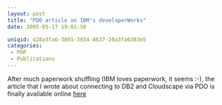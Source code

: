 ```yaml
---
layout: post
title: "PDO article on IBM's developerWorks"
date: 2005-05-17 19:01:58

uniqid: 428a3fa6-3801-3934-8637-28a3fa6383e5
categories: 
 - PHP
 - Publications
---
```

<p>After much paperwork shuffling (IBM loves paperwork, it seems :-), the article that I wrote about connecting to DB2 and Cloudscape via PDO is finally available online  <a href="http://www.ibm.com/developerworks/db2/library/techarticle/dm-0505furlong/index.html">here</a>   </p>
